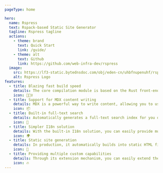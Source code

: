 ```yaml
---
pageType: home

hero:
  name: Rspress
  text: Rspack-based Static Site Generator
  tagline: Rspress tagline
  actions:
    - theme: brand
      text: Quick Start
      link: /guide/
    - theme: alt
      text: Github
      link: https://github.com/web-infra-dev/rspress
  image:
    src: https://lf3-static.bytednsdoc.com/obj/eden-cn/uhbfnupenuhf/rspress/rspress-logo.png
    alt: Rspress Logo
features:
  - title: Blazing fast build speed
    details: The core compilation module is based on the Rust front-end toolchain, providing a more ultimate development experience.
    icon: 🏃🏻‍♀️
  - title: Support for MDX content writing
    details: MDX is a powerful way to write content, allowing you to use React components in Markdown.
    icon: 📦
  - title: Built-in full-text search
    details: Automatically generates a full-text search index for you during construction, providing out-of-the-box full-text search capabilities.
    icon: 🎨
  - title: Simpler I18n solution
    details: With the built-in I18n solution, you can easily provide multi-language support for documents or components.
    icon: 🌍
  - title: Static site generation
    details: In production, it automatically builds into static HTML files, which can be easily deployed anywhere.
    icon: 🌈
  - title: Providing multiple custom capabilities
    details: Through its extension mechanism, you can easily extend theme UI and build process.
    icon: 🔥
---
```

